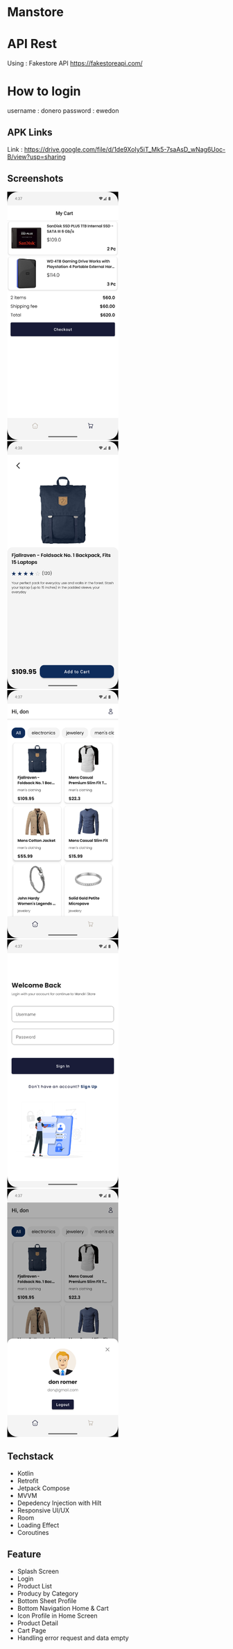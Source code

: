 # Manstore

# API Rest
Using : Fakestore API https://fakestoreapi.com/

# How to login
username : donero
password : ewedon

## APK Links
Link : https://drive.google.com/file/d/1de9XoIy5iT_Mk5-7saAsD_wNag6Uoc-B/view?usp=sharing

## Screenshots

<img src="https://github.com/FajarSubeki/Manstore/blob/main/screenshoot/cart.png" width="256">&nbsp;&nbsp;
<img src="https://github.com/FajarSubeki/Manstore/blob/main/screenshoot/cartdetail.png" width="256">&nbsp;&nbsp;
<img src="https://github.com/FajarSubeki/Manstore/blob/main/screenshoot/home.png" width="256">&nbsp;&nbsp;<br />
<img src="https://github.com/FajarSubeki/Manstore/blob/main/screenshoot/login.png" width="256">&nbsp;&nbsp;
<img src="https://github.com/FajarSubeki/Manstore/blob/main/screenshoot/profile.png" width="256">&nbsp;&nbsp;

## Techstack
- Kotlin
- Retrofit
- Jetpack Compose
- MVVM
- Depedency Injection with Hilt
- Responsive UI/UX
- Room
- Loading Effect
- Coroutines

## Feature
- Splash Screen
- Login
- Product List
- Producy by Category
- Bottom Sheet Profile
- Bottom Navigation Home & Cart
- Icon Profile in Home Screen
- Product Detail
- Cart Page
- Handling error request and data empty
